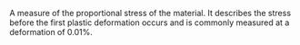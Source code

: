 ﻿A measure of the proportional stress of the material. It describes the stress before the first plastic deformation occurs and is commonly measured at a deformation of 0.01%.
